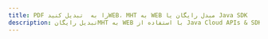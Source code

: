 ---title: PDF را به  تبدیل کنیدWEB، MHT به WEB مبدل رایگان یا Java SDKdescription: تبدیل رایگانMHT به WEB با استفاده از Java Cloud APIs & SDK همچنین اسناد PDF را در Cloud ایجاد، ویرایش و رندر کنید.---